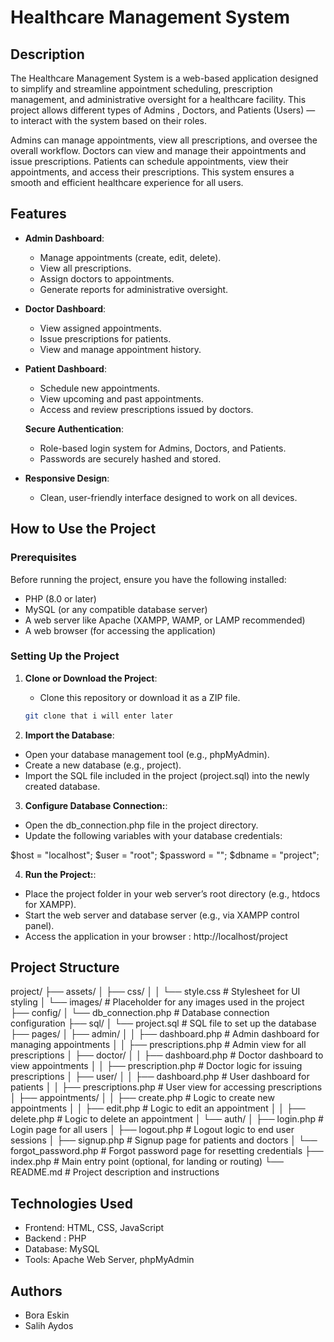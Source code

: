 # Healthcare Management System

## Description

The Healthcare Management System is a web-based application designed to simplify and streamline appointment scheduling, prescription management, and administrative oversight for a healthcare facility. This project allows different types of Admins , Doctors, and Patients (Users) — to interact with the system based on their roles. 

Admins can manage appointments, view all prescriptions, and oversee the overall workflow. Doctors can view and manage their appointments and issue prescriptions. Patients can schedule appointments, view their appointments, and access their prescriptions. This system ensures a smooth and efficient healthcare experience for all users.

## Features
- **Admin Dashboard**: 
  - Manage appointments (create, edit, delete).
  - View all prescriptions.
  - Assign doctors to appointments.
  - Generate reports for administrative oversight.
  
- **Doctor Dashboard**:
  - View assigned appointments.
  - Issue prescriptions for patients.
  - View and manage appointment history.

- **Patient Dashboard**:
  - Schedule new appointments.
  - View upcoming and past appointments.
  - Access and review prescriptions issued by doctors.

   **Secure Authentication**:
  - Role-based login system for Admins, Doctors, and Patients.
  - Passwords are securely hashed and stored.

- **Responsive Design**:
  - Clean, user-friendly interface designed to work on all devices.

## How to Use the Project

### Prerequisites
  Before running the project, ensure you have the following installed:
  - PHP (8.0 or later)
  - MySQL (or any compatible database server)
  - A web server like Apache (XAMPP, WAMP, or LAMP recommended)
  - A web browser (for accessing the application)


  ### Setting Up the Project

1. **Clone or Download the Project**:
   - Clone this repository or download it as a ZIP file.

   ```bash
   git clone that i will enter later 

2. **Import the Database**:
- Open your database management tool (e.g., phpMyAdmin).
- Create a new database (e.g., project).
- Import the SQL file included in the project (project.sql) into the newly created database.

3. **Configure Database Connection:**:
- Open the db_connection.php file in the project directory.
- Update the following variables with your database credentials:

$host = "localhost";
$user = "root";
$password = "";
$dbname = "project";

4. **Run the Project:**:
- Place the project folder in your web server’s root directory (e.g., htdocs for XAMPP).
- Start the web server and database server (e.g., via XAMPP control panel).
- Access the application in your browser : 
      http://localhost/project
                     


## Project Structure
 project/ ├── assets/ │ ├── css/ │ │ └── style.css # Stylesheet for UI styling │ └── images/ # Placeholder for any images used in the project ├── config/ │ └── db_connection.php # Database connection configuration ├── sql/ │ └── project.sql # SQL file to set up the database ├── pages/ │ ├── admin/ │ │ ├── dashboard.php # Admin dashboard for managing appointments │ │ ├── prescriptions.php # Admin view for all prescriptions │ ├── doctor/ │ │ ├── dashboard.php # Doctor dashboard to view appointments │ │ ├── prescription.php # Doctor logic for issuing prescriptions │ ├── user/ │ │ ├── dashboard.php # User dashboard for patients │ │ ├── prescriptions.php # User view for accessing prescriptions │ ├── appointments/ │ │ ├── create.php # Logic to create new appointments │ │ ├── edit.php # Logic to edit an appointment │ │ ├── delete.php # Logic to delete an appointment │ └── auth/ │ ├── login.php # Login page for all users │ ├── logout.php # Logout logic to end user sessions │ ├── signup.php # Signup page for patients and doctors │ └── forgot_password.php # Forgot password page for resetting credentials ├── index.php # Main entry point (optional, for landing or routing) └── README.md # Project description and instructions


## Technologies Used
- Frontend: HTML, CSS, JavaScript
- Backend : PHP
- Database: MySQL
- Tools: Apache Web Server, phpMyAdmin

## Authors
- Bora Eskin
- Salih Aydos
